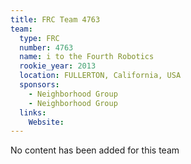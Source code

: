 ```yaml
---
title: FRC Team 4763
team:
  type: FRC
  number: 4763
  name: i to the Fourth Robotics
  rookie_year: 2013
  location: FULLERTON, California, USA
  sponsors:
    - Neighborhood Group
    - Neighborhood Group
  links:
    Website: 
---
```

No content has been added for this team